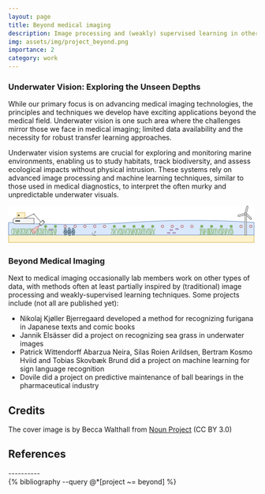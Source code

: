 ```yaml
---
layout: page
title: Beyond medical imaging
description: Image processing and (weakly) supervised learning in other datasets
img: assets/img/project_beyond.png
importance: 2
category: work
---
```


<h3>Underwater Vision: Exploring the Unseen Depths</h3>

While our primary focus is on advancing medical imaging technologies, the principles and techniques we develop have exciting applications beyond the medical field. Underwater vision is one such area where the challenges mirror those we face in medical imaging; limited data availability and the necessity for robust transfer learning approaches.

Underwater vision systems are crucial for exploring and monitoring marine environments, enabling us to study habitats, track biodiversity, and assess ecological impacts without physical intrusion. These systems rely on advanced image processing and machine learning techniques, similar to those used in medical diagnostics, to interpret the often murky and unpredictable underwater visuals.

<img src="assets/img/project_seagrassfinder.png" alt="seagrassfinder" width="500" height="auto">


<h3>Beyond Medical Imaging</h3>

Next to medical imaging occasionally lab members work on other types of data, with methods often at least partially inspired by (traditional) image processing and weakly-supervised learning techniques. Some projects include (not all are published yet):
 
<ul>
<li>Nikolaj Kjøller Bjerregaard developed a method for recognizing furigana in Japanese texts and comic books</li>
<li>Jannik Elsässer did a project on recognizing sea grass in underwater images</li>
<li> Patrick Wittendorff Abarzua Neira, Silas Roien Arildsen, Bertram Kosmo Hviid and Tobias Skovbæk Brund did a project on machine learning for sign language recognition </li>
<li>Dovile did a project on predictive maintenance of ball bearings in the pharmaceutical industry </li>
</ul> 

<h2>Credits</h2>
The cover image is by Becca Walthall from <a href="https://thenounproject.com/browse/icons/term/collection/" target="_blank" title="collection Icons">Noun Project</a> (CC BY 3.0)

<h2>References</h2>
----------
<div class="publications">
  {% bibliography --query @*[project ~= beyond] %}
</div>
